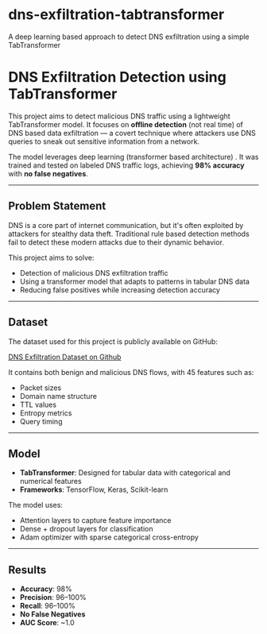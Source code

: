 # dns-exfiltration-tabtransformer
A deep learning based approach to detect DNS exfiltration using a simple TabTransformer

# DNS Exfiltration Detection using TabTransformer

This project aims to detect malicious DNS traffic using a lightweight TabTransformer model. It focuses on **offline detection** (not real time) of DNS based data exfiltration — a covert technique where attackers use DNS queries to sneak out sensitive information from a network.

The model leverages deep learning (transformer based architecture) . It was trained and tested on labeled DNS traffic logs, achieving **98% accuracy** with **no false negatives**.

---

## Problem Statement

DNS is a core part of internet communication, but it's often exploited by attackers for stealthy data theft. Traditional rule based detection methods fail to detect these modern attacks due to their dynamic behavior.

This project aims to solve:
- Detection of malicious DNS exfiltration traffic
- Using a transformer model that adapts to patterns in tabular DNS data
- Reducing false positives while increasing detection accuracy

---

## Dataset

The dataset used for this project is publicly available on GitHub:

 [DNS Exfiltration Dataset on Github](https://github.com/Daumel/dns-exfiltration-dataset)

It contains both benign and malicious DNS flows, with 45 features such as:
- Packet sizes
- Domain name structure
- TTL values
- Entropy metrics
- Query timing

---

##  Model

- **TabTransformer**: Designed for tabular data with categorical and numerical features
- **Frameworks**: TensorFlow, Keras, Scikit-learn

The model uses:
- Attention layers to capture feature importance
- Dense + dropout layers for classification
- Adam optimizer with sparse categorical cross-entropy

---

##  Results

- **Accuracy**: 98%
- **Precision**: 96–100%
- **Recall**: 96–100%
- **No False Negatives**
- **AUC Score**: ~1.0


